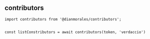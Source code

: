 ## contributors


```
import contributors from '@dianmorales/contributors';


const listConstributors = await contributors(token, 'verdaccio')



```